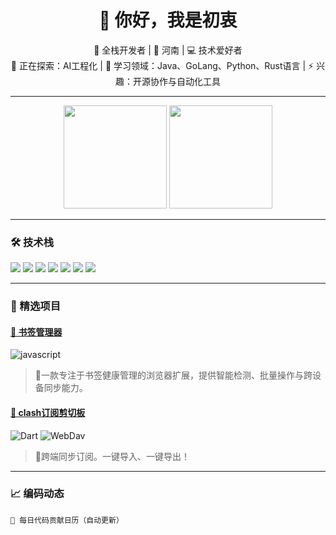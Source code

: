 <!-- 简介与欢迎语 -->
<div align="center">
  <h1>👋 你好，我是初衷</h1>
  <p>
    🚀 全栈开发者 | 📍 河南 | 💻 技术爱好者<br>
    🔭 正在探索：AI工程化 | 🌱 学习领域：Java、GoLang、Python、Rust语言 | ⚡ 兴趣：开源协作与自动化工具
  </p>
</div>

---

<!-- 动态统计卡片（引用github-readme-stats） -->
<div align="center">
  <img height="165" src="https://github-readme-stats.vercel.app/api?username=ccxyChuZhong&show_icons=true&theme=radical&hide_border=true&bg_color=30,0d1117,161b22" />
  <img height="165" src="https://github-readme-stats.vercel.app/api/top-langs/?username=ccxyChuZhong&layout=compact&theme=radical&hide_border=true&bg_color=30,0d1117,161b22" />
</div>

---

### 🛠️ 技术栈
<!-- 技能徽章（通过shields.io生成） -->
![](https://img.shields.io/badge/java-21-red?style=flat&logo=java)
![](https://img.shields.io/badge/Python-3.11-blue?style=flat&logo=python)
![](https://img.shields.io/badge/JavaScript-ES2022-yellow?style=flat&logo=javascript)
![](https://img.shields.io/badge/React-18.2-blue?style=flat&logo=react)
![](https://img.shields.io/badge/Node.js-20.3-green?style=flat&logo=node.js)
![](https://img.shields.io/badge/Docker-24.0-blue?style=flat&logo=docker)
![](https://img.shields.io/badge/AWS-EC2-orange?style=flat&logo=amazon-aws)

---

### 🌟 精选项目
<!-- 项目展示（带技术栈图标） -->
#### [🔗 书签管理器]([https://github.com/your/project1](https://github.com/ccxyChuzhong/Bookmark-Inspector))
![javascript](https://img.shields.io/badge/-javascript-3776AB?logo=javascript&logoColor=white)
> 🚀一款专注于书签健康管理的浏览器扩展，提供智能检测、批量操作与跨设备同步能力。

#### [🔗 clash订阅剪切板](https://github.com/ccxyChuzhong/v2ray-latest-node)
![Dart](https://img.shields.io/badge/-Dart-61DAFB?logo=dart&logoColor=black)
![WebDav](https://img.shields.io/badge/-WebDav-010101?logo=WebDav)
> 🎇跨端同步订阅。一键导入、一键导出！

---

<!-- 贡献日历（自动生成） -->
### 📈 编码动态
```text
📅 每日代码贡献日历（自动更新）
